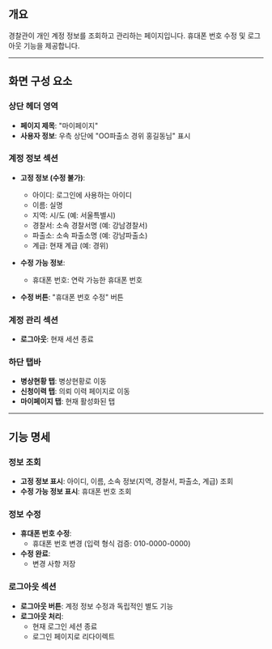 ## 개요

경찰관이 개인 계정 정보를 조회하고 관리하는 페이지입니다. 휴대폰 번호 수정 및 로그아웃 기능을 제공합니다.

---

## 화면 구성 요소

### 상단 헤더 영역

- **페이지 제목**: "마이페이지"
- **사용자 정보**: 우측 상단에 "OO파출소 경위 홍길동님" 표시

### 계정 정보 섹션

- **고정 정보 (수정 불가)**:
  - 아이디: 로그인에 사용하는 아이디
  - 이름: 실명
  - 지역: 시/도 (예: 서울특별시)
  - 경찰서: 소속 경찰서명 (예: 강남경찰서)
  - 파출소: 소속 파출소명 (예: 강남파출소)
  - 계급: 현재 계급 (예: 경위)

- **수정 가능 정보**:
  - 휴대폰 번호: 연락 가능한 휴대폰 번호

- **수정 버튼**: "휴대폰 번호 수정" 버튼

### 계정 관리 섹션

- **로그아웃**: 현재 세션 종료

### 하단 탭바

- **병상현황 탭**: 병상현황로 이동
- **신청이력 탭**: 의뢰 이력 페이지로 이동  
- **마이페이지 탭**: 현재 활성화된 탭

---

## 기능 명세

### 정보 조회

- **고정 정보 표시**: 아이디, 이름, 소속 정보(지역, 경찰서, 파출소, 계급) 조회
- **수정 가능 정보 표시**: 휴대폰 번호 조회

### 정보 수정

- **휴대폰 번호 수정**:
  - 휴대폰 번호 변경 (입력 형식 검증: 010-0000-0000)
- **수정 완료**:
  - 변경 사항 저장

### 로그아웃 섹션

- **로그아웃 버튼**: 계정 정보 수정과 독립적인 별도 기능
- **로그아웃 처리**: 
  - 현재 로그인 세션 종료
  - 로그인 페이지로 리다이렉트